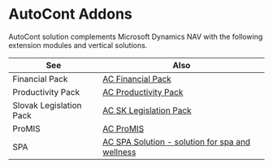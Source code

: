 ﻿---
Title: "Disambiguation"
Author: Autocont
Ms. custom: on
Ms date: 03/27/2018
reviewer: Ms.
Ms. suite:
Ms. _pltfrm tgt:
Ms. topic: article
MS Sales: dynamics-nav-2018
Ms. translationtype: Human Translation
Ms. sourcegitcommit: 
Ms. openlocfilehash: 
Ms. contentlocale: cs-cz
Ms. lasthandoff: 03/27/2018

---

# <a name = "ac-addons" ></a>AutoCont Addons

AutoCont solution complements Microsoft Dynamics NAV with the following extension modules and vertical solutions.

| See | Also |
|-------------------|----------------------------------------------------|
| Financial Pack | [AC Financial Pack](ac-fp-financial-pack.md) |
| Productivity Pack | [AC Productivity Pack](ac-pp-productivity-pack.md) 
| Slovak Legislation Pack | [AC SK Legislation Pack](oriSlovakRepublicLocalFunctionality.md)                                           |
| ProMIS            | [AC ProMIS](ac-pm-promis.md)                                          |
| SPA               | [AC SPA Solution - solution for spa and wellness](ac-spa-solution.md)|
